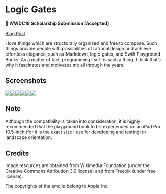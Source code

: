 # Logic Gates

** WWDC18 Scholarship Submission [Accepted]** 

[Blog Post](https://www.walterzhu.com/swift/Logic-Gates.html)

I love things which are structurally organized and free to compose. Such things provide people with possibilities of rational design and achieve effortless elegance, such as Markdown, logic gates, and Swift Playground Books. As a matter of fact, programming itself is such a thing. I think that’s why it fascinates and motivates me all through the years.

## Screenshots

![](http://p3b1oqmkp.bkt.clouddn.com/fd27fe02e8f109bbd2fa74aa57fbf7b4.jpg)![](http://p3b1oqmkp.bkt.clouddn.com/e9347848d7445a4db17d4f1f7fdbf5bf.jpg)![](http://p3b1oqmkp.bkt.clouddn.com/2fe3d07efb7473d39ad5fe1958b38e45.jpg)![](http://p3b1oqmkp.bkt.clouddn.com/692457f9f3cce682d56c871ffc4a16a8.jpg)![](http://p3b1oqmkp.bkt.clouddn.com/9636874c5821e739fe476276bc584c1a.jpg)![](http://p3b1oqmkp.bkt.clouddn.com/cfd34789ee12702a84dffda92ac4bf9a.jpg)

## **Note**

Although the compatibility is taken into consideration, it is highly recommended that the playground book to be experienced on an iPad Pro 10.5-inch (for it is the exact size I use for developing and testing) in landscape orientation.



## **Credits**

Image resources are obtained from Wikimedia Foundation (under the Creative Commons Attribution 3.0 license) and from Freepik (under free license).

The copyrights of the emojis belong to Apple Inc.